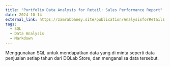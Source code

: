 ```yaml
---
title: "Portfolio Data Analysis for Retail: Sales Performance Report"
date: 2024-10-14
external_link: https://zamrabbaney.site/publication/AnalysisforRetails
tags:
  - SQL
  - Data Analysis
  - Markdown
---
```


Menggunakan SQL untuk mendapatkan data yang di minta seperti data penjualan setiap tahun dari DQLab Store, dan menganalisa data tersebut. 

<!--more-->
